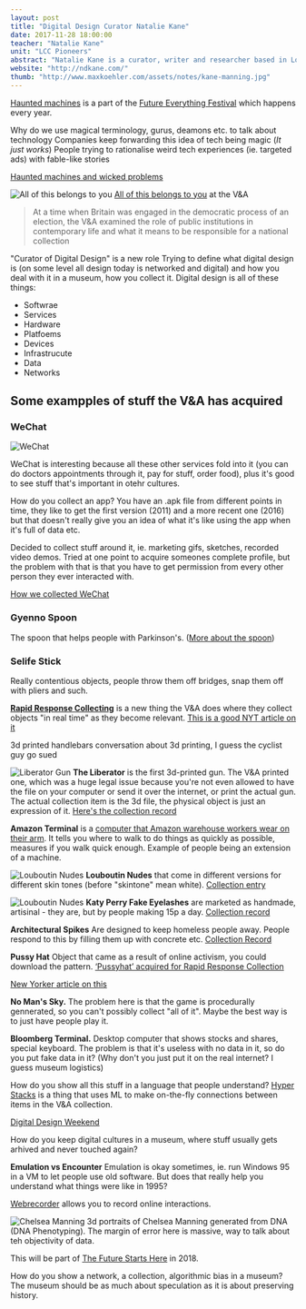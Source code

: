 ```yaml
---
layout: post
title: "Digital Design Curator Natalie Kane"
date: 2017-11-28 18:00:00
teacher: "Natalie Kane"
unit: "LCC Pioneers"
abstract: "Natalie Kane is a curator, writer and researcher based in London. She is Curator of Digital Design at the V&A."
website: "http://ndkane.com/"
thumb: "http://www.maxkoehler.com/assets/notes/kane-manning.jpg"
---
```


[Haunted machines](http://www.hauntedmachines.com/) is a part of the [Future Everything Festival](http://futureeverything.org/) which happens every year.

Why do we use magical terminology, gurus, deamons etc. to talk about technology
Companies keep forwarding this idea of tech being magic (_It just works_)
People trying to rationalise weird tech experiences (ie. targeted ads) with fable-like stories

[Haunted machines and wicked problems](http://impakt.nl/festival/impakt-festival-2017-haunted-machines-wicked-problems/)

![All of this belongs to you](/assets/notes/kane-all-of-this-belongs-to-you.jpg)
[All of this belongs to you](http://www.vam.ac.uk/content/exhibitions/all-of-this-belongs-to-you/) at the V&A

> At a time when Britain was engaged in the democratic process of an election, the V&A examined the role of public institutions in contemporary life and what it means to be responsible for a national collection

"Curator of Digital Design" is a new role
Trying to define what digital design is (on some level all design today is networked and digital) and how you deal with it in a museum, how you collect it. Digital design is all of these things:

- Softwrae
- Services
- Hardware
- Platfoems
- Devices
- Infrastrucute
- Data
- Networks

## Some exampples of stuff the V&A has acquired

### WeChat

![WeChat](/assets/notes/kane-wechat.jpg)

WeChat is interesting because all these other services fold into it (you can do doctors appointments through it, pay for stuff, order food), plus it's good to see stuff that's important in otehr cultures.

How do you collect an app? You have an .apk file from different points in time, they like to get the first version (2011) and a more recent one (2016) but that doesn't really give you an idea of what it's like using the app when it's full of data etc.

Decided to collect stuff around it, ie. marketing gifs, sketches, recorded video demos. Tried at one point to acquire someones complete profile, but the problem with that is that you have to get permission from every other person they ever interacted with.

[How we collected WeChat](http://www.vam.ac.uk/shekou/how-we-collected-wechat/)

### Gyenno Spoon

The spoon that helps people with Parkinson's. ([More about the spoon](http://www.gyenno.com/spoon-en.html))

### Selife Stick

Really contentious objects, people throw them off bridges, snap them off with pliers and such.

[**Rapid Response Collecting**](http://www.vam.ac.uk/designandpubliclife/projects/rapid-response-collecting/) is a new thing the V&A does where they collect objects "in real time" as they become relevant. [This is a good NYT article on it](https://www.nytimes.com/2014/07/07/arts/design/victoria-and-albert-museum-pushes-boundaries-of-collecting.html?_r=1)

3d printed handlebars
conversation about 3d printing, I guess the cyclist guy go sued

![Liberator Gun](/assets/notes/kane-gun.jpg)
**The Liberator** is the first 3d-printed gun. The V&A printed one, which was a huge legal issue because you're not even allowed to have the file on your computer or send it over the internet, or print the actual gun. The actual collection item is the 3d file, the physical object is just an expression of it. [Here's the collection record](http://collections.vam.ac.uk/item/O1278316/the-liberator-3d-printed-hand-digits2widgets/)

**Amazon Terminal** is a [computer that Amazon warehouse workers wear on their arm](http://collections.vam.ac.uk/item/O1289717/wt41n0-wearable-terminal-motorola-solutions/). It tells you where to walk to do things as quickly as possible, measures if you walk quick enough. Example of people being an extension of a machine.

![Louboutin Nudes](/assets/notes/kane-shoes.jpg)
**Louboutin Nudes** that come in different versions for different skin tones (before "skintone" mean white). [Collection entry](http://collections.vam.ac.uk/item/O1295130/point-of-purchase-christian-louboutin/)

![Louboutin Nudes](/assets/notes/kane-lashes.jpg)
**Katy Perry Fake Eyelashes** are marketed as handmade, artisinal - they are, but by people making 15p a day. [Collection record](http://collections.vam.ac.uk/item/O1278287/katy-perry-lashes-false-eyelashes-perry-katy/)

**Architectural Spikes** Are designed to keep homeless people away. People respond to this by filling them up with concrete etc. [Collection Record](http://collections.vam.ac.uk/item/O1296001/architectural-spikes-kent-stainless-ltd/)

**Pussy Hat** Object that came as a result of online activism, you could download the pattern. [‘Pussyhat’ acquired for Rapid Response Collection](http://www.vam.ac.uk/blog/network/pussyhat-acquired-for-rapid-response-collection)

[New Yorker article on this](https://www.newyorker.com/magazine/2017/04/24/the-victoria-and-albert-gains-a-pussyhat)

**No Man's Sky.** The problem here is that the game is procedurally gennerated, so you can't possibly collect "all of it". Maybe the best way is to just have people play it.

**Bloomberg Terminal.** Desktop computer that shows stocks and shares, special keyboard. The problem is that it's useless with no data in it, so do you put fake data in it? (Why don't you just put it on the real internet? I guess museum logistics)

How do you show all this stuff in a language that people understand? [Hyper Stacks](http://hyper-stacks.com/) is a thing that uses ML to make on-the-fly connections between items in the V&A collection.

[Digital Design Weekend](https://www.vam.ac.uk/event/dA7KWKAN/digital-design-weekend-2017)

<!--digital culture
dragob espenscheid on digital cultue
-->

How do you keep digital cultures in a museum, where stuff usually gets arhived and never touched again?

**Emulation vs Encounter**
Emulation is okay sometimes, ie. run Windows 95 in a VM to let people use old software. But does that really help you understand what things were like in 1995?

[Webrecorder](https://webrecorder.io/) allows you to record online interactions.

![Chelsea Manning](/assets/notes/kane-manning.jpg)
3d portraits of Chelsea Manning generated from DNA (DNA Phenotyping). The margin of error here is massive, way to talk about teh objectivity of data.

This will be part of [The Future Starts Here](https://www.vam.ac.uk/exhibitions/the-future-starts-here) in 2018.

How do you show a network, a collection, algorithmic bias in a museum? The museum should be as much about speculation as it is about preserving history.
